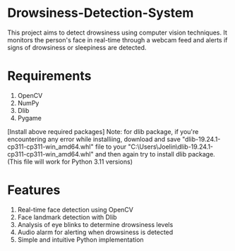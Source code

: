 # Drowsiness-Detection-System
This project aims to detect drowsiness using computer vision techniques. It monitors the person's face in real-time through a webcam feed and alerts if signs of drowsiness or sleepiness are detected.

# Requirements
1. OpenCV
2. NumPy
3. Dlib
4. Pygame

[Install above required packages]
Note: for dlib package, if you're encountering any error while installiing, download and save "dlib-19.24.1-cp311-cp311-win_amd64.whl" file to your "C:\Users\Joelin\dlib-19.24.1-cp311-cp311-win_amd64.whl" and then again try to install dlib package. (This file will work for Python 3.11 versions)

# Features
1. Real-time face detection using OpenCV
2. Face landmark detection with Dlib
3. Analysis of eye blinks to determine drowsiness levels
4. Audio alarm for alerting when drowsiness is detected
5. Simple and intuitive Python implementation
